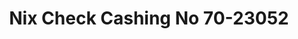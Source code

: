 ---
f_zip-code: 90262
f_state-code: CA
title: Nix Check Cashing No 70-23052
f_phone: 310-603-5889
f_city-only: Lynwood
f_address: 11325 Long Beach Boulevard Lynwood
f_location-unique-id: '23052'
slug: nix-check-cashing-no-70-23052
updated-on: '2024-05-30T13:46:58.046Z'
created-on: '2024-05-30T13:36:59.803Z'
published-on: '2024-05-30T13:54:32.469Z'
f_city-state: cms/city/lynwood-ca.md
f_company: cms/company/nix-check-cashing-no-70.md
f_state: cms/state/california.md
layout: '[payday-loan].html'
tags: payday-loan
---